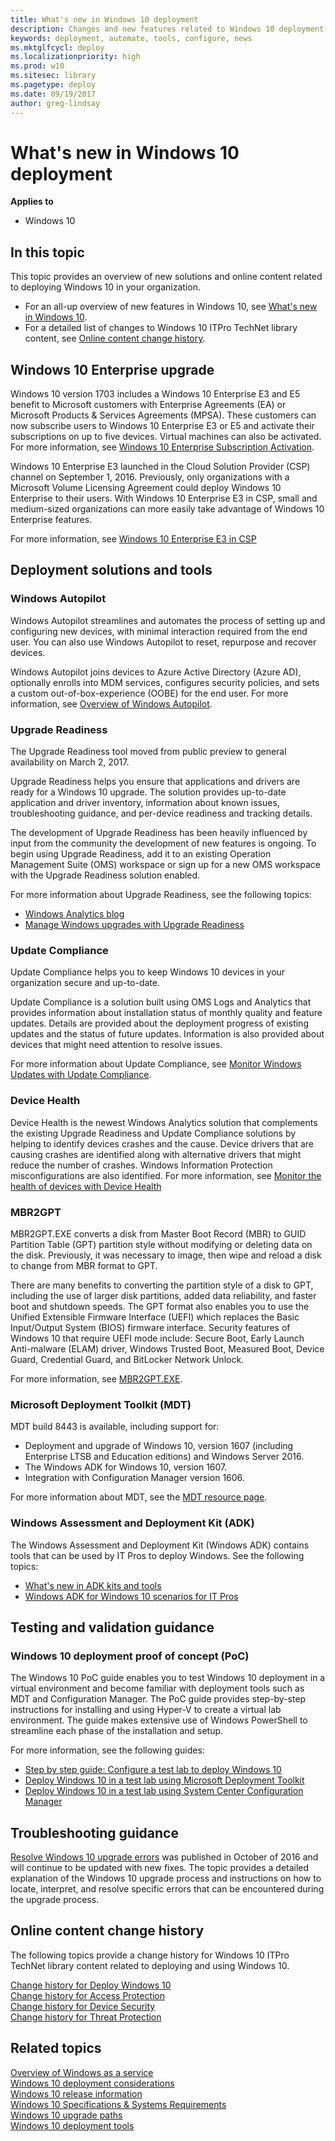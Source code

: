 ```yaml
---
title: What's new in Windows 10 deployment
description: Changes and new features related to Windows 10 deployment
keywords: deployment, automate, tools, configure, news
ms.mktglfcycl: deploy
ms.localizationpriority: high
ms.prod: w10
ms.sitesec: library
ms.pagetype: deploy
ms.date: 09/19/2017
author: greg-lindsay
---
```


# What's new in Windows 10 deployment

**Applies to**
-   Windows 10


## In this topic

This topic provides an overview of new solutions and online content related to deploying Windows 10 in your organization.

- For an all-up overview of new features in Windows 10, see [What's new in Windows 10](https://technet.microsoft.com/itpro/windows/whats-new/index).
- For a detailed list of changes to Windows 10 ITPro TechNet library content, see [Online content change history](#online-content-change-history).


## Windows 10 Enterprise upgrade

Windows 10 version 1703 includes a Windows 10 Enterprise E3 and E5 benefit to Microsoft customers with Enterprise Agreements (EA) or Microsoft Products & Services Agreements (MPSA). These customers can now subscribe users to Windows 10 Enterprise E3 or E5 and activate their subscriptions on up to five devices. Virtual machines can also be activated. For more information, see [Windows 10 Enterprise Subscription Activation](windows-10-enterprise-subscription-activation.md).

Windows 10 Enterprise E3 launched in the Cloud Solution Provider (CSP) channel on September 1, 2016. Previously, only organizations with a Microsoft Volume Licensing Agreement could deploy Windows 10 Enterprise to their users. With Windows 10 Enterprise E3 in CSP, small and medium-sized organizations can more easily take advantage of Windows 10 Enterprise features.

For more information, see [Windows 10 Enterprise E3 in CSP](windows-10-enterprise-e3-overview.md)


## Deployment solutions and tools

### Windows Autopilot

Windows Autopilot streamlines and automates the process of setting up and configuring new devices, with minimal interaction required from the end user. You can also use Windows Autopilot to reset, repurpose and recover devices.

Windows Autopilot joins devices to Azure Active Directory (Azure AD), optionally enrolls into MDM services, configures security policies, and sets a custom out-of-box-experience (OOBE) for the end user. For more information, see [Overview of Windows Autopilot](windows-autopilot/windows-10-autopilot.md).

### Upgrade Readiness

The Upgrade Readiness tool moved from public preview to general availability on March 2, 2017. 

Upgrade Readiness helps you ensure that applications and drivers are ready for a Windows 10 upgrade. The solution provides up-to-date application and driver inventory, information about known issues, troubleshooting guidance, and per-device readiness and tracking details. 

The development of Upgrade Readiness has been heavily influenced by input from the community the development of new features is ongoing. To begin using Upgrade Readiness, add it to an existing Operation Management Suite (OMS) workspace or sign up for a new OMS workspace with the Upgrade Readiness solution enabled.  

For more information about Upgrade Readiness, see the following topics:

- [Windows Analytics blog](https://blogs.technet.microsoft.com/upgradeanalytics/)
- [Manage Windows upgrades with Upgrade Readiness](upgrade/manage-windows-upgrades-with-upgrade-readiness.md)


### Update Compliance

Update Compliance helps you to keep Windows 10 devices in your organization secure and up-to-date.

Update Compliance is a solution built using OMS Logs and Analytics that provides information about installation status of monthly quality and feature updates. Details are provided about the deployment progress of existing updates and the status of future updates. Information is also provided about devices that might need attention to resolve issues.

For more information about Update Compliance, see [Monitor Windows Updates with Update Compliance](update/update-compliance-monitor.md).

### Device Health

Device Health is the newest Windows Analytics solution that complements the existing Upgrade Readiness and Update Compliance solutions by helping to identify devices crashes and the cause. Device drivers that are causing crashes are identified along with alternative drivers that might reduce the number of crashes.  Windows Information Protection misconfigurations are also identified. For more information, see [Monitor the health of devices with Device Health](update/device-health-monitor.md)

### MBR2GPT

MBR2GPT.EXE converts a disk from Master Boot Record (MBR) to GUID Partition Table (GPT) partition style without modifying or deleting data on the disk. Previously, it was necessary to image, then wipe and reload a disk to change from MBR format to GPT. 

There are many benefits to converting the partition style of a disk to GPT, including the use of larger disk partitions, added data reliability, and faster boot and shutdown speeds. The GPT format also enables you to use the Unified Extensible Firmware Interface (UEFI) which replaces the Basic Input/Output System (BIOS) firmware interface.  Security features of Windows 10 that require UEFI mode include: Secure Boot, Early Launch Anti-malware (ELAM) driver, Windows Trusted Boot, Measured Boot, Device Guard, Credential Guard, and BitLocker Network Unlock.

For more information, see [MBR2GPT.EXE](mbr-to-gpt.md).


### Microsoft Deployment Toolkit (MDT)

MDT build 8443 is available, including support for:
- Deployment and upgrade of Windows 10, version 1607 (including Enterprise LTSB and Education editions) and Windows Server 2016.
- The Windows ADK for Windows 10, version 1607.
- Integration with Configuration Manager version 1606.

For more information about MDT, see the [MDT resource page](https://technet.microsoft.com/en-US/windows/dn475741).


### Windows Assessment and Deployment Kit (ADK)

The Windows Assessment and Deployment Kit (Windows ADK) contains tools that can be used by IT Pros to deploy Windows. See the following topics:

- [What's new in ADK kits and tools](https://msdn.microsoft.com/windows/hardware/commercialize/what-s-new-in-kits-and-tools)
- [Windows ADK for Windows 10 scenarios for IT Pros](windows-adk-scenarios-for-it-pros.md)


## Testing and validation guidance

### Windows 10 deployment proof of concept (PoC)

The Windows 10 PoC guide enables you to test Windows 10 deployment in a virtual environment and become familiar with deployment tools such as MDT and Configuration Manager. The PoC guide provides step-by-step instructions for installing and using Hyper-V to create a virtual lab environment. The guide makes extensive use of Windows PowerShell to streamline each phase of the installation and setup. 

For more information, see the following guides:

- [Step by step guide: Configure a test lab to deploy Windows 10](windows-10-poc.md)
- [Deploy Windows 10 in a test lab using Microsoft Deployment Toolkit](windows-10-poc-mdt.md)
- [Deploy Windows 10 in a test lab using System Center Configuration Manager](windows-10-poc-sc-config-mgr.md)


## Troubleshooting guidance

[Resolve Windows 10 upgrade errors](upgrade/resolve-windows-10-upgrade-errors.md) was published in October of 2016 and will continue to be updated with new fixes. The topic provides a detailed explanation of the Windows 10 upgrade process and instructions on how to locate, interpret, and resolve specific errors that can be encountered during the upgrade process.


## Online content change history

The following topics provide a change history for Windows 10 ITPro TechNet library content related to deploying and using Windows 10.

[Change history for Deploy Windows 10](change-history-for-deploy-windows-10.md)
<BR>[Change history for Access Protection](/windows/access-protection/change-history-for-access-protection)
<BR>[Change history for Device Security](/windows/device-security/change-history-for-device-security)
<BR>[Change history for Threat Protection](/windows/threat-protection/change-history-for-threat-protection)


## Related topics

[Overview of Windows as a service](update/waas-overview.md)
<BR>[Windows 10 deployment considerations](planning/windows-10-deployment-considerations.md)
<BR>[Windows 10 release information](https://technet.microsoft.com/en-us/windows/release-info.aspx)
<BR>[Windows 10 Specifications & Systems Requirements](https://www.microsoft.com/en-us/windows/windows-10-specifications)
<BR>[Windows 10 upgrade paths](upgrade/windows-10-upgrade-paths.md)
<BR>[Windows 10 deployment tools](windows-deployment-scenarios-and-tools.md)

 